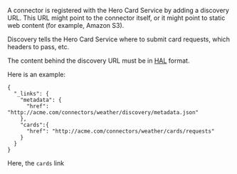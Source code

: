 A connector is registered with the Hero Card Service by adding a discovery URL. This URL might point to the connector itself, or it might point to static web content (for example, Amazon S3).

Discovery tells the Hero Card Service where to submit card requests, which headers to pass, etc.

The content behind the discovery URL must be in [HAL](http://stateless.co/hal_specification.html) format. 

Here is an example:
```
{
  "_links": {
    "metadata": {
      "href": "http://acme.com/connectors/weather/discovery/metadata.json"
    },
    "cards":{
      "href": "http://acme.com/connectors/weather/cards/requests"
    }
  }
}
```   
Here, the `cards` link
